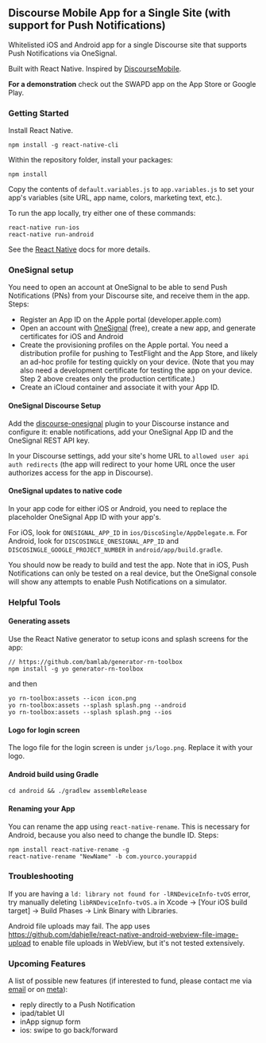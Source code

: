 Discourse Mobile App for a Single Site (with support for Push Notifications)
--- 

Whitelisted iOS and Android app for a single Discourse site that supports Push Notifications via OneSignal. 

Built with React Native. Inspired by [DiscourseMobile](https://github.com/discourse/DiscourseMobile).

**For a demonstration** check out the SWAPD app on the App Store or Google Play. 

### Getting Started

Install React Native.
```
npm install -g react-native-cli
```

Within the repository folder, install your packages:
```
npm install
```

Copy the contents of `default.variables.js` to `app.variables.js` to set your app's variables (site URL, app name, colors, marketing text, etc.). 

To run the app locally, try either one of these commands:

```
react-native run-ios
react-native run-android
```

See the [React Native](https://facebook.github.io/react-native/docs/getting-started.html) docs for more details. 

### OneSignal setup

You need to open an account at OneSignal to be able to send Push Notifications (PNs) from your Discourse site, and receive them in the app. Steps: 

- Register an App ID on the Apple portal (developer.apple.com)
- Open an account with [OneSignal](https://www.onesignal.com) (free), create a new app, and generate certificates for iOS and Android
- Create the provisioning profiles on the Apple portal. You need a distribution profile for pushing to TestFlight and the App Store, and likely an ad-hoc profile for testing quickly on your device. (Note that you may also need a development certificate for testing the app on your device. Step 2 above creates only the production certificate.)
- Create an iCloud container and associate it with your App ID.

#### OneSignal Discourse Setup

Add the [discourse-onesignal](https://github.com/pmusaraj/discourse-onesignal/) plugin to your Discourse instance and configure it: enable notifications, add your OneSignal App ID and the OneSignal REST API key.

In your Discourse settings, add your site's home URL to `allowed user api auth redirects` (the app will redirect to your home URL once the user authorizes access for the app in Discourse). 

#### OneSignal updates to native code

In your app code for either iOS or Android, you need to replace the placeholder OneSignal App ID with your app's. 

For iOS, look for `ONESIGNAL_APP_ID` in `ios/DiscoSingle/AppDelegate.m`. 
For Android, look for `DISCOSINGLE_ONESIGNAL_APP_ID` and `DISCOSINGLE_GOOGLE_PROJECT_NUMBER` in `android/app/build.gradle`.

You should now be ready to build and test the app. Note that in iOS, Push Notifications can only be tested on a real device, but the OneSignal console will show any attempts to enable Push Notifications on a simulator.

### Helpful Tools

#### Generating assets
Use the React Native generator to setup icons and splash screens for the app: 

```
// https://github.com/bamlab/generator-rn-toolbox
npm install -g yo generator-rn-toolbox
```
and then 
```
yo rn-toolbox:assets --icon icon.png
yo rn-toolbox:assets --splash splash.png --android
yo rn-toolbox:assets --splash splash.png --ios
```

#### Logo for login screen
The logo file for the login screen is under `js/logo.png`. Replace it with your logo.  


#### Android build using Gradle
```
cd android && ./gradlew assembleRelease
```

#### Renaming your App

You can rename the app using `react-native-rename`. This is necessary for Android, because you also need to change the bundle ID. Steps: 
```
npm install react-native-rename -g
react-native-rename "NewName" -b com.yourco.yourappid
```

### Troubleshooting

If you are having a `ld: library not found for -lRNDeviceInfo-tvOS` error, try manually deleting `libRNDeviceInfo-tvOS.a` in Xcode -> [Your iOS build target] -> Build Phases -> Link Binary with Libraries.

Android file uploads may fail. The app uses https://github.com/dahjelle/react-native-android-webview-file-image-upload to enable file uploads in WebView, but it's not tested extensively. 


### Upcoming Features
A list of possible new features (if interested to fund, please contact me via [email](mailto:pmusaraj@gmail.com) or on [meta](https://meta.discourse.org/u/pmusaraj)): 

- reply directly to a Push Notification
- ipad/tablet UI
- inApp signup form
- ios: swipe to go back/forward
